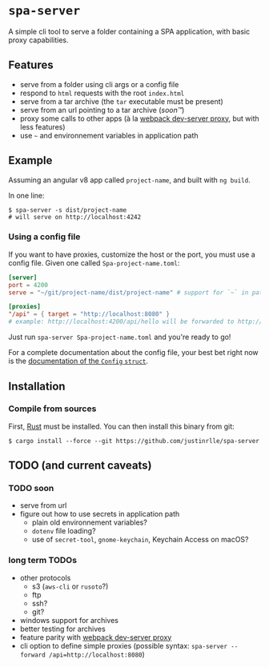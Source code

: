 # `spa-server`

A simple cli tool to serve a folder containing a SPA application, with basic proxy capabilities.

## Features

- serve from a folder using cli args or a config file
- respond to `html` requests with the root `index.html`
- serve from a tar archive (the `tar` executable must be present)
- serve from an url pointing to a tar archive (_soon™_)
- proxy some calls to other apps (à la [webpack dev-server proxy][devserverproxy], but with less features)
- use `~` and environnement variables in application path

## Example

Assuming an angular v8 app called `project-name`, and built with `ng build`.

In one line:
```shell script
$ spa-server -s dist/project-name
# will serve on http://localhost:4242
```

### Using a config file

If you want to have proxies, customize the host or the port, you must use a config file. Given one called `Spa-project-name.toml`:
```toml
[server]
port = 4200
serve = "~/git/project-name/dist/project-name" # support for `~` in paths

[proxies]
"/api" = { target = "http://localhost:8080" }
# example: http://localhost:4200/api/hello will be forwarded to http://localhost:8080/api/hello
```
Just run `spa-server Spa-project-name.toml` and you're ready to go!

For a complete documentation about the config file, your best bet right now is the [documentation of the `Config` `struct`](./src/config.rs).

## Installation

### Compile from sources

First, [Rust](https://www.rust-lang.org) must be installed. You can then install this binary from git:
```shell
$ cargo install --force --git https://github.com/justinrlle/spa-server
```

## TODO (and current caveats)

### TODO soon
- serve from url
- figure out how to use secrets in application path
  - plain old environnement variables?
  - `dotenv` file loading?
  -  use of `secret-tool`, `gnome-keychain`, Keychain Access on macOS?

### long term TODOs
- other protocols
  - s3 (`aws-cli` or `rusoto`?)
  - ftp
  - ssh?
  - git?
- windows support for archives
- better testing for archives
- feature parity with [webpack dev-server proxy][devserverproxy]
- cli option to define simple proxies (possible syntax: `spa-server --forward /api=http://localhost:8080`)

[devserverproxy]: https://webpack.js.org/configuration/dev-server/#devserverproxy
